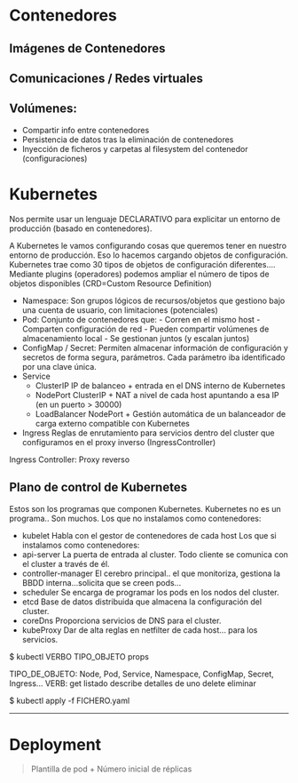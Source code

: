 # Contenedores

## Imágenes de Contenedores
## Comunicaciones / Redes virtuales
## Volúmenes:
- Compartir info entre contenedores
- Persistencia de datos tras la eliminación de contenedores
- Inyección de ficheros y carpetas al filesystem del contenedor (configuraciones)

# Kubernetes

Nos permite usar un lenguaje DECLARATIVO para explicitar un entorno de producción (basado en contenedores).

A Kubernetes le vamos configurando cosas que queremos tener en nuestro entorno de producción. Eso lo hacemos cargando objetos de configuración.
Kubernetes trae como 30 tipos de objetos de configuración diferentes.... Mediante plugins (operadores) podemos ampliar el número de tipos de objetos disponibles (CRD=Custom Resource Definition)

- Namespace:            Son grupos lógicos de recursos/objetos que gestiono bajo una cuenta de usuario, 
                        con limitaciones (potenciales)
- Pod:                   Conjunto de contenedores que:
                        - Corren en el mismo host
                          - Comparten configuración de red
                          - Pueden compartir volúmenes de almacenamiento local
                        - Se gestionan juntos (y escalan juntos)
- ConfigMap / Secret:   Permiten almacenar información de configuración y secretos de forma segura, parámetros.
                        Cada parámetro iba identificado por una clave única.
- Service
  - ClusterIP           IP de balanceo + entrada en el DNS interno de Kubernetes
  - NodePort            ClusterIP + NAT a nivel de cada host apuntando a esa IP (en un puerto > 30000)
  - LoadBalancer        NodePort + Gestión automática de un balanceador de carga externo compatible con Kubernetes
- Ingress               Reglas de enrutamiento para servicios dentro del cluster que configuramos en el proxy inverso
                        (IngressController)

Ingress Controller: Proxy reverso

## Plano de control de Kubernetes

Estos son los programas que componen Kubernetes. Kubernetes no es un programa.. Son muchos.
Los que no instalamos como contenedores:
- kubelet               Habla con el gestor de contenedores de cada host
Los que si instalamos como contenedores:
- api-server            La puerta de entrada al cluster. Todo cliente se comunica con el cluster a través de él.
- controller-manager    El cerebro principal.. el que monitoriza, gestiona la BBDD interna...solicita que se creen pods...
- scheduler             Se encarga de programar los pods en los nodos del cluster.
- etcd                  Base de datos distribuida que almacena la configuración del cluster.
- coreDns               Proporciona servicios de DNS para el cluster.
- kubeProxy             Dar de alta reglas en netfilter de cada host... para los servicios.




$ kubectl VERBO TIPO_OBJETO props

TIPO_DE_OBJETO: Node, Pod, Service,  Namespace, ConfigMap, Secret, Ingress...
VERB: get               listado
      describe          detalles de uno
      delete            eliminar

$ kubectl apply -f FICHERO.yaml

---

# Deployment

> Plantilla de pod + Número inicial de réplicas